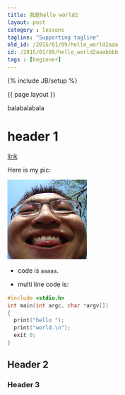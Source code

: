 ```yaml
---
title: 我是hello world2
layout: post
category : lessons
tagline: "Supporting tagline"
old_id: /2015/01/09/hello_world2aaa
id: /2015/01/09/hello_world2aaabbbb
tags : [beginner]
---
```

{% include JB/setup %}

{{ page.layout }}

balabalabala




# header 1

[link](httpp://aaaa/)

Here is my pic:



![my avantar](/images/1.jpg) 

* code is `aaaaa`.

* multi line code is:

```C
#include <stdio.h>
int main(int argc, char *argv[]) 
{
  print("hello ");
  print("world.\n");
  exit 0;
}
```



## Header 2

### Header 3

